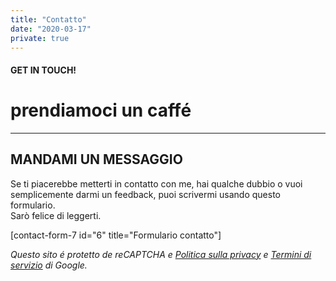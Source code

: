 ```yaml
---
title: "Contatto"
date: "2020-03-17"
private: true
---
```


#### **GET IN TOUCH!**

# prendiamoci un caffé

* * *

## MANDAMI UN MESSAGGIO

Se ti piacerebbe metterti in contatto con me, hai qualche dubbio o vuoi semplicemente darmi un feedback, puoi scrivermi usando questo formulario.  
Sarò felice di leggerti.

\[contact-form-7 id="6" title="Formulario contatto"\]

_Questo sito é protetto de reCAPTCHA e [Politica sulla privacy](https://policies.google.com/privacy) e [Termini di servizio](https://policies.google.com/terms) di Google._
